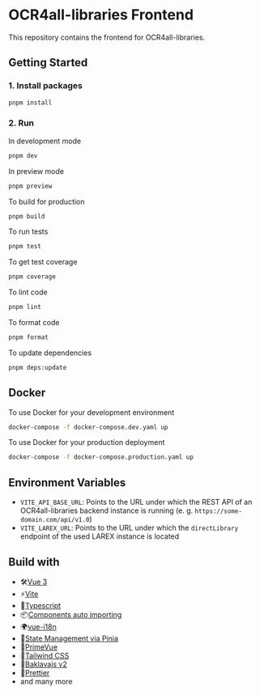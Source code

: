 # OCR4all-libraries Frontend
This repository contains the frontend for OCR4all-libraries.

## Getting Started

### 1. Install packages

```bash
pnpm install
```

### 2. Run

In development mode

```bash
pnpm dev
```

In preview mode

```bash
pnpm preview
```

To build for production

```bash
pnpm build
```

To run tests

```bash
pnpm test
```

To get test coverage

```bash
pnpm coverage
```

To lint code

```bash
pnpm lint
```

To format code

```bash
pnpm format
```

To update dependencies

```bash
pnpm deps:update
```

## Docker

To use Docker for your development environment

```bash
docker-compose -f docker-compose.dev.yaml up
```

To use Docker for your production deployment

```bash
docker-compose -f docker-compose.production.yaml up
```

## Environment Variables

- `VITE_API_BASE_URL`: Points to the URL under which the REST API of an OCR4all-libraries backend instance is running (e. g. `https://some-domain.com/api/v1.0`)
- `VITE_LAREX_URL`: Points to the URL under which the `directLibrary` endpoint of the used LAREX instance is located
## Build with

- 🛠[Vue 3](https://github.com/vuejs/)
- ⚡️[Vite](https://github.com/vitejs/vite)
- 🦾[Typescript](https://github.com/microsoft/TypeScript)
- 📦[Components auto importing](https://github.com/antfu/unplugin-vue-components)
- 🌍[vue-i18n](https://github.com/kazupon/vue-i18n)
- 🍍[State Management via Pinia](https://github.com/vuejs/pinia)
- 🤖[PrimeVue](https://github.com/primefaces/primevue)
- 🎨[Tailwind CSS](https://github.com/tailwindlabs/tailwindcss)
- 🎉[Baklavajs v2](https://github.com/newcat/baklavajs)
- 🎀[Prettier](https://prettier.io)
- and many more
